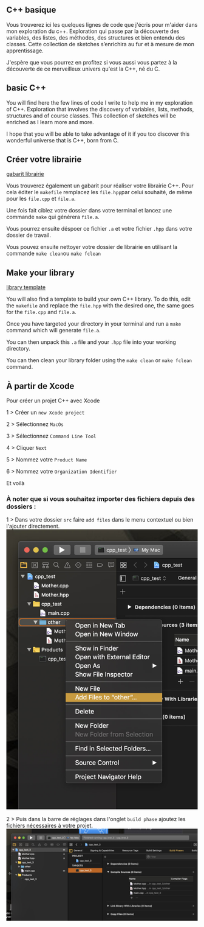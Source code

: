 ## C++ basique

Vous trouverez ici les quelques lignes de code que j'écris pour m'aider dans mon exploration du c++. Exploration qui passe par la découverte des variables, des listes, des méthodes, des structures et bien entendu des classes. 
Cette collection de sketches s’enrichira au fur et à mesure de mon apprentissage.

J'espère que vous pourrez en profitez si vous aussi vous partez à la découverte de ce merveilleux univers qu'est la C++, né du C.

## basic C++
You will find here the few lines of code I write to help me in my exploration of C++. Exploration that involves the discovery of variables, lists, methods, structures and of course classes. 
This collection of sketches will be enriched as I learn more and more.

I hope that you will be able to take advantage of it if you too discover this wonderful universe that is C++, born from C.


## Créer votre librairie
[gabarit librairie](https://github.com/StanLepunK/CPP_basics/tree/master/LIBRARY/lib)

Vous trouverez également un gabarit pour réaliser votre librairie C++.
Pour cela éditer le `makefile` remplacez les `file.hpp`par celui souhaité, de même pour les `file.cpp` et `file.a`. 

Une fois fait ciblez votre dossier dans votre terminal et lancez une commande  `make` qui générera `file.a`. 

Vous pourrez ensuite déspoer ce fichier `.a` et votre fichier `.hpp` dans votre dossier de travail. 

Vous pouvez ensuite nettoyer votre dossier de librairie en utilisant la commande `make clean`ou `make fclean`


## Make your library
[library template](https://github.com/StanLepunK/CPP_basics/tree/master/LIBRARY/lib)

You will also find a template to build your own C++ library.
To do this, edit the `makefile` and replace the `file.hpp` with the desired one, the same goes for the `file.cpp` and `file.a`. 

Once you have targeted your directory in your terminal and run a `make` command which will generate `file.a`. 

You can then unpack this `.a` file and your `.hpp` file into your working directory.

You can then clean your library folder using the `make clean` or `make fclean` command.


## À partir de Xcode
Pour créer un projet C++ avec Xcode

1 > Créer un `new Xcode project`

2 > Sélectionnez `MacOs`

3 > Sélectionnez `Command Line Tool`

4 > Cliquer `Next`

5 > Nommez votre `Product Name`

6 > Nommez votre `Organization Identifier`

Et voilà

###	À noter que si vous souhaitez importer des fichiers depuis des dossiers :

1 > Dans votre dossier `src` faire `add files` dans le menu contextuel ou bien l'ajouter directement.
![add files](https://raw.githubusercontent.com/StanLepunK/CPP_basics/master/src_img/add_files.jpg)

2 > Puis dans la barre de réglages dans l'onglet `build phase` ajoutez les fichiers nécessaires à votre projet.
![link files](https://raw.githubusercontent.com/StanLepunK/CPP_basics/master/src_img/build_phase.jpg)


